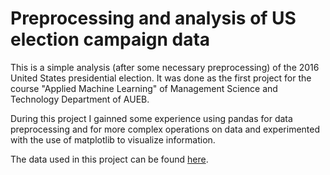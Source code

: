 # Preprocessing and analysis of US election campaign data 

This is a simple analysis (after some necessary preprocessing) of the 2016 United States presidential election. It was done as the first project for the course "Applied Machine Learning" of Management Science and Technology Department of AUEB.

During this project I gainned some experience using pandas for data preprocessing and for more complex operations on data and experimented with the use of matplotlib to visualize information.

The data used in this project can be found [here](https://www.fec.gov/data/browse-data/?tab=bulk-data). 
